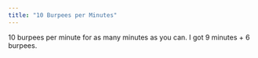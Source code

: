 ```yaml
---
title: "10 Burpees per Minutes"
---
```


10 burpees per minute for as many minutes as you can. I got 9 minutes + 6 burpees.
